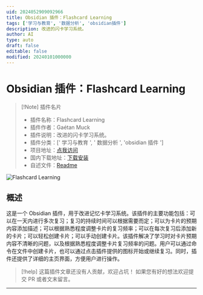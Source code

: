 ```yaml
---
uid: 2024052909092966
title: Obsidian 插件：Flashcard Learning
tags: ['学习与教育', '数据分析', 'obsidian插件']
description: 改进的闪卡学习系统。
author: AI
type: auto
draft: false
editable: false
modified: 20240101000000
---
```


# Obsidian 插件：Flashcard Learning

> [!Note] 插件名片
> - 插件名称：Flashcard Learning
> - 插件作者：Gaétan Muck
> - 插件说明：改进的闪卡学习系统。
> - 插件分类：[' 学习与教育 ', ' 数据分析 ', 'obsidian 插件 ']
> - 项目地址：[点我访问](https://github.com/gaetanmuck/obsidian-flashcard-learning)
> - 国内下载地址：[下载安装](https://pkmer.cn/products/plugin/pluginMarket/?flashcard-learning)
> - 自述文件：[Readme](https://ghproxy.net/https://raw.githubusercontent.com/gaetanmuck/obsidian-flashcard-learning/master/README.md)

![Flashcard Learning](https://cdn.pkmer.cn/covers/flashcard-learning.png!pkmer)

## 概述

这是一个 Obsidian 插件，用于改进记忆卡学习系统。该插件的主要功能包括：可以在一天内进行多次复习；复习的持续时间可以根据需要而定；可以为卡片的预期内容添加描述；可以根据熟悉程度调整卡片的复习频率；可以在每次复习后添加新的卡片；可以轻松创建卡片；可以手动创建卡片。该插件解决了学习时对卡片预期内容不清晰的问题，以及根据熟悉程度调整卡片复习频率的问题。用户可以通过命令在文件中创建卡片，也可以通过点击插件提供的图标开始或继续复习。同时，插件还提供了详细的主页界面，方便用户进行操作。

> [!help]
> 这篇插件文章还没有人贡献，欢迎占坑！
> 如果您有好的想法欢迎提交 PR 或者文末留言。

---



